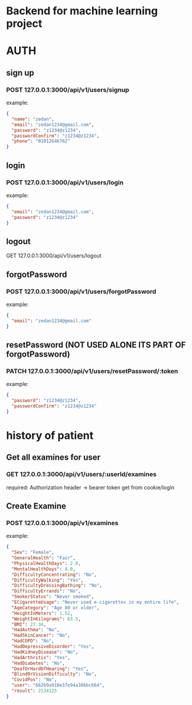 # Backend for machine learning project

# AUTH

## sign up

### POST 127.0.0.1:3000/api/v1/users/signup

example:

```json
{
  "name": "zedan",
  "email": "zedan1234@gmail.com",
  "password": "z1234@z1234",
  "passwordConfirm": "z1234@z1234",
  "phone": "01012646762"
}
```

## login

### POST 127.0.0.1:3000/api/v1/users/login

example:

```json
{
  "email": "zedan1234@gmail.com",
  "password": "z1234@z1234"
}
```

## logout

GET 127.0.0.1:3000/api/v1/users/logout

## forgotPassword

### POST 127.0.0.1:3000/api/v1/users/forgotPassword

example:

```json
{
  "email": "zedan1234@gmail.com"
}
```

## resetPassword (NOT USED ALONE ITS PART OF forgotPassword)

### PATCH 127.0.0.1:3000/api/v1/users/resetPassword/:token

example:

```json
{
  "password": "z1234@z1234",
  "passwordConfirm": "z1234@z1234"
}
```

# history of patient

## Get all examines for user

### GET 127.0.0.1:3000/api/v1/users/:userId/examines

required: Authorization header -> bearer token get from cookie/login

## Create Examine

### POST 127.0.0.1:3000/api/v1/examines

example:

```json
{
  "Sex": "Female",
  "GeneralHealth": "Fair",
  "PhysicalHealthDays": 2.0,
  "MentalHealthDays": 4.0,
  "DifficultyConcentrating": "No",
  "DifficultyWalking": "Yes",
  "DifficultyDressingBathing": "No",
  "DifficultyErrands": "No",
  "SmokerStatus": "Never smoked",
  "ECigaretteUsage": "Never used e-cigarettes in my entire life",
  "AgeCategory": "Age 80 or older",
  "HeightInMeters": 1.52,
  "WeightInKilograms": 63.5,
  "BMI": 27.34,
  "HadAsthma": "No",
  "HadSkinCancer": "No",
  "HadCOPD": "No",
  "HadDepressiveDisorder": "Yes",
  "HadKidneyDisease": "No",
  "HadArthritis": "Yes",
  "HadDiabetes": "No",
  "DeafOrHardOfHearing": "Yes",
  "BlindOrVisionDifficulty": "No",
  "CovidPos": "No",
  "user": "662b9a910e37e94a30bbc664",
  "result": 2134125
}
```
